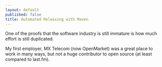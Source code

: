 ```yaml
---
layout: default
published: false
title: Automated Releasing with Maven
---
```


One of the proofs that the software industry is still immature is how much effort is still duplicated.

My first employer, MX Telecom (now OpenMarket) was a great place to work in many ways, but not a huge contributor to open source (at least compared to last.fm). 